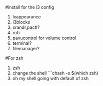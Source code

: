 #install for the i3 config

1. lxappearance
2. i3blocks
3. xrandr,pactl?
4. rofi
5. pavucontrol for volume control
6. terminal?
7. filemanager?

#For zsh
1. zsh
2. change the shell ```chash -s $(which zsh)
3. oh my shell going with default of zsh

